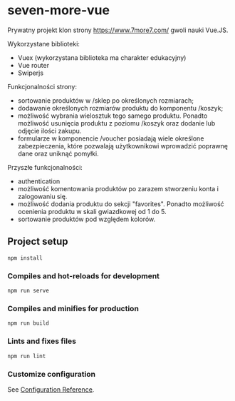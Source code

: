 # seven-more-vue

Prywatny projekt klon strony https://www.7more7.com/ gwoli nauki Vue.JS.

Wykorzystane biblioteki:
- Vuex (wykorzystana biblioteka ma charakter edukacyjny)
- Vue router
- Swiperjs

Funkcjonalności strony:
- sortowanie produktów w /sklep po określonych rozmiarach;
- dodawanie określonych rozmiarów produktu do komponentu /koszyk;
- możliwość wybrania wielosztuk tego samego produktu. Ponadto możliwość usunięcia produktu z poziomu /koszyk oraz dodanie lub odjęcie ilości zakupu.
- formularze w komponencie /voucher posiadają wiele określone zabezpieczenia, które pozwalają użytkownikowi wprowadzić poprawnę dane oraz uniknąć pomyłki.

Przyszłe funkcjonalności:
- authentication
- możliwość komentowania produktów po zarazem stworzeniu konta i zalogowaniu się.
- możliwość dodania produktu do sekcji "favorites". Ponadto możliwość ocenienia produktu w skali gwiazdkowej od 1 do 5.
- sortowanie produktów pod względem kolorów.

## Project setup
```
npm install
```

### Compiles and hot-reloads for development
```
npm run serve
```

### Compiles and minifies for production
```
npm run build
```

### Lints and fixes files
```
npm run lint
```

### Customize configuration
See [Configuration Reference](https://cli.vuejs.org/config/).
